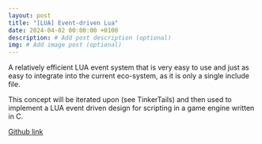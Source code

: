 ```yaml
---
layout: post
title: "[LUA] Event-driven Lua"
date: 2024-04-02 00:00:00 +0100
description: # Add post description (optional)
img: # Add image post (optional)
---
```


A relatively efficient LUA event system that is very easy to use and just as easy to integrate into the current eco-system, as it is only a single include file.

This concept will be iterated upon (see TinkerTails) and then used to implement a LUA event driven design for scripting in a game engine written in C.


[Github link](https://github.com/Danhall01/lua_event_driven)